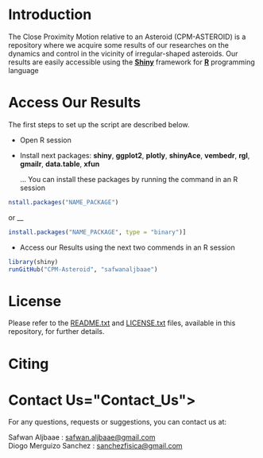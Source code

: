 
# Introduction<a name="introduction"></a>
The Close Proximity Motion relative to an Asteroid (CPM-ASTEROID) is a repository where we acquire some results of our researches on the dynamics and control in the vicinity of irregular-shaped asteroids. Our results are easily accessible using the [**Shiny**](https://www.shinyapps.io/) framework for [**R**](https://www.r-project.org/) programming language

# Access Our Results<a name="Access_Results"></a>

 The first steps to set up the script are described below.  
 
 - Open R session   
 
 - Install next packages: **shiny**, **ggplot2**, **plotly**, **shinyAce**, **vembedr**, **rgl**, **gmailr**, **data.table**, **xfun**  
 
   ... You can install these packages by running the command in an R session  
   
```R
nstall.packages("NAME_PACKAGE")
```  
or __

```R
install.packages("NAME_PACKAGE", type = "binary")] 
```  

 - Access our Results using the next two commends in an R session  
 
  ```R
 library(shiny) 
 runGitHub("CPM-Asteroid", "safwanaljbaae")
 ```
# License<a name="citing"></a>
Please refer to the [README.txt](https://github.com/safwanaljbaae/CPM-ASTEROID/blob/master/README.md) and [LICENSE.txt](https://github.com/safwanaljbaae/CPM-ASTEROID/blob/master/LICENSE) files, available in this repository, for further details.

# Citing<a name="citing"></a>

# Contact Us="Contact_Us"></a>
For any questions, requests or suggestions, you can contact us at:  

Safwan Aljbaae         : <a href="mailto:safwan.aljbaae@gmail.com">safwan.aljbaae@gmail.com</a>  
Diogo Merguizo Sanchez : <a href="mailto:sanchezfisica@gmail.com">sanchezfisica@gmail.com</a>

